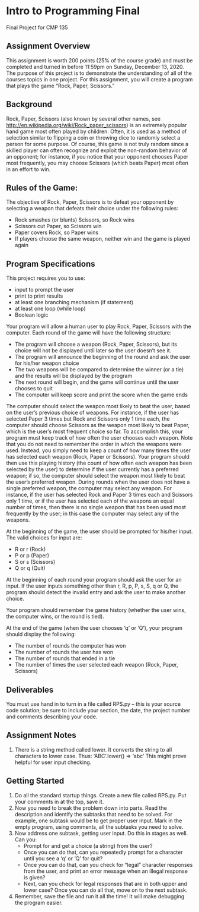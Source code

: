 # Intro to Programming Final
Final Project for CMP 135 

## Assignment Overview
This assignment is worth 200 points (25% of the course grade) and must be completed and
turned in before 11:59pm on Sunday, December 13, 2020. The purpose of this project is to
demonstrate the understanding of all of the courses topics in one project. For this assignment,
you will create a program that plays the game “Rock, Paper, Scissors.”


## Background
Rock, Paper, Scissors (also known by several other names, see
http://en.wikipedia.org/wiki/Rock_paper_scissors) is an extremely popular hand game most often
played by children. Often, it is used as a method of selection similar to flipping a coin or
throwing dice to randomly select a person for some purpose. Of course, this game is not truly
random since a skilled player can often recognize and exploit the non-random behavior of an
opponent; for instance, if you notice that your opponent chooses Paper most frequently, you may
choose Scissors (which beats Paper) most often in an effort to win.


## Rules of the Game:
The objective of Rock, Paper, Scissors is to defeat your opponent by selecting a weapon that
defeats their choice under the following rules:
- Rock smashes (or blunts) Scissors, so Rock wins
- Scissors cut Paper, so Scissors win
- Paper covers Rock, so Paper wins
- If players choose the same weapon, neither win and the game is played again


## Program Specifications
This project requires you to use:
- input to prompt the user
- print to print results
- at least one branching mechanism (if statement)
- at least one loop (while loop)
- Boolean logic

Your program will allow a human user to play Rock, Paper, Scissors with the computer. Each
round of the game will have the following structure:
- The program will choose a weapon (Rock, Paper, Scissors), but its choice will not be
displayed until later so the user doesn’t see it.
- The program will announce the beginning of the round and ask the user for his/her
weapon choice
- The two weapons will be compared to determine the winner (or a tie) and the results will
be displayed by the program
- The next round will begin, and the game will continue until the user chooses to quit
- The computer will keep score and print the score when the game ends

The computer should select the weapon most likely to beat the user, based on the user’s previous
choice of weapons. For instance, if the user has selected Paper 3 times but Rock and Scissors
only 1 time each, the computer should choose Scissors as the weapon most likely to beat Paper,
which is the user’s most frequent choice so far. To accomplish this, your program must keep
track of how often the user chooses each weapon. Note that you do not need to remember the
order in which the weapons were used. Instead, you simply need to keep a count of how many
times the user has selected each weapon (Rock, Paper or Scissors). Your program should then
use this playing history (the count of how often each weapon has been selected by the user) to
determine if the user currently has a preferred weapon; if so, the computer should select the
weapon most likely to beat the user’s preferred weapon. During rounds when the user does not
have a single preferred weapon, the computer may select any weapon. For instance, if the
user has selected Rock and Paper 3 times each and Scissors only 1 time, or if the user has
selected each of the weapons an equal number of times, then there is no single weapon that has
been used most frequently by the user; in this case the computer may select any of the weapons.

At the beginning of the game, the user should be prompted for his/her input. The valid choices
for input are:
- R or r (Rock)
- P or p (Paper)
- S or s (Scissors)
- Q or q (Quit)

At the beginning of each round your program should ask the user for an input. If the user inputs
something other than r, R, p, P, s, S, q or Q, the program should detect the invalid entry and ask
the user to make another choice.

Your program should remember the game history (whether the user wins, the computer wins, or
the round is tied).

At the end of the game (when the user chooses ‘q’ or ‘Q’), your program should display the
following:
- The number of rounds the computer has won
- The number of rounds the user has won
- The number of rounds that ended in a tie
- The number of times the user selected each weapon (Rock, Paper, Scissors)


## Deliverables
You must use hand in to turn in a file called RPS.py – this is your source code solution; be sure
to include your section, the date, the project number and comments describing your code.


## Assignment Notes
1. There is a string method called lower. It converts the string to all characters to lower case.
Thus:
‘ABC’.lower() ⇒ ‘abc’
This might prove helpful for user input checking.


## Getting Started
1. Do all the standard startup things. Create a new file called RPS.py. Put your comments in
at the top, save it.
2. Now you need to break the problem down into parts. Read the description and identify
the subtasks that need to be solved. For example, one subtask would be to get proper user
input. Mark in the empty program, using comments, all the subtasks you need to solve.
3. Now address one subtask, getting user input. Do this in stages as well. Can you:
   - Prompt for and get a choice (a string) from the user?
   - Once you can do that, can you repeatedly prompt for a character until you see a ‘q’ or ‘Q’ for quit?
   - Once you can do that, can you check for “legal” character responses from the user, and print an error message when an illegal response is given?
   - Next, can you check for legal responses that are in both upper and lower case?
   Once you can do all that, move on to the next subtask.
4. Remember, save the file and run it all the time! It will make debugging the program
easier.
